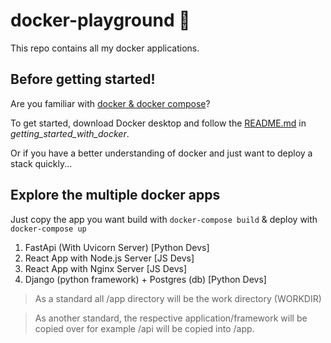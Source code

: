 # docker-playground 🐳

This repo contains all my docker applications. 

## Before getting started!
  Are you familiar with [docker & docker compose](https://www.docker.com/)? 

To get started, download Docker desktop and follow the [README.md](https://github.com/CKSoupen/docker-playground/edit/master/getting_started_with_docker/README.md) in *getting_started_with_docker*.

Or if you have a better understanding of docker and just want to deploy a stack quickly...

## Explore the multiple docker apps
Just copy the app you want
 build with ```docker-compose build``` & 
  deploy with ```docker-compose up```

1. FastApi (With Uvicorn Server) [Python Devs] 
2. React App with Node.js Server [JS Devs]
3. React App with Nginx Server [JS Devs]
4. Django (python framework) + Postgres (db) [Python Devs]


> As a standard all /app directory will be the work directory (WORKDIR) 


> As another standard, the respective application/framework will be copied over for example /api will be copied into /app.
